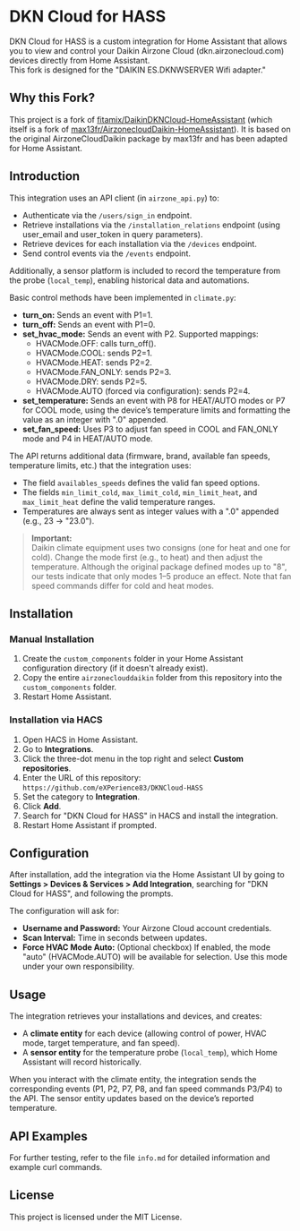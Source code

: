 # DKN Cloud for HASS

DKN Cloud for HASS is a custom integration for Home Assistant that allows you to view and control your Daikin Airzone Cloud (dkn.airzonecloud.com) devices directly from Home Assistant.  
This fork is designed for the "DAIKIN ES.DKNWSERVER Wifi adapter."

## Why this Fork?

This project is a fork of [fitamix/DaikinDKNCloud-HomeAssistant](https://github.com/fitamix/DaikinDKNCloud-HomeAssistant) (which itself is a fork of [max13fr/AirzonecloudDaikin-HomeAssistant](https://github.com/max13fr/AirzonecloudDaikin-HomeAssistant)). It is based on the original AirzoneCloudDaikin package by max13fr and has been adapted for Home Assistant.

## Introduction

This integration uses an API client (in `airzone_api.py`) to:
- Authenticate via the `/users/sign_in` endpoint.
- Retrieve installations via the `/installation_relations` endpoint (using user_email and user_token in query parameters).
- Retrieve devices for each installation via the `/devices` endpoint.
- Send control events via the `/events` endpoint.

Additionally, a sensor platform is included to record the temperature from the probe (`local_temp`), enabling historical data and automations.

Basic control methods have been implemented in `climate.py`:
- **turn_on:** Sends an event with P1=1.
- **turn_off:** Sends an event with P1=0.
- **set_hvac_mode:** Sends an event with P2. Supported mappings:
  - HVACMode.OFF: calls turn_off().
  - HVACMode.COOL: sends P2=1.
  - HVACMode.HEAT: sends P2=2.
  - HVACMode.FAN_ONLY: sends P2=3.
  - HVACMode.DRY: sends P2=5.
  - HVACMode.AUTO (forced via configuration): sends P2=4.
- **set_temperature:** Sends an event with P8 for HEAT/AUTO modes or P7 for COOL mode, using the device’s temperature limits and formatting the value as an integer with ".0" appended.
- **set_fan_speed:** Uses P3 to adjust fan speed in COOL and FAN_ONLY mode and P4 in HEAT/AUTO mode.

The API returns additional data (firmware, brand, available fan speeds, temperature limits, etc.) that the integration uses:
- The field `availables_speeds` defines the valid fan speed options.
- The fields `min_limit_cold`, `max_limit_cold`, `min_limit_heat`, and `max_limit_heat` define the valid temperature ranges.
- Temperatures are always sent as integer values with a ".0" appended (e.g., 23 → "23.0").

> **Important:**  
> Daikin climate equipment uses two consigns (one for heat and one for cold). Change the mode first (e.g., to heat) and then adjust the temperature. Although the original package defined modes up to "8", our tests indicate that only modes 1–5 produce an effect. Note that fan speed commands differ for cold and heat modes.

## Installation

### Manual Installation
1. Create the `custom_components` folder in your Home Assistant configuration directory (if it doesn't already exist).
2. Copy the entire `airzoneclouddaikin` folder from this repository into the `custom_components` folder.
3. Restart Home Assistant.

### Installation via HACS
1. Open HACS in Home Assistant.
2. Go to **Integrations**.
3. Click the three-dot menu in the top right and select **Custom repositories**.
4. Enter the URL of this repository:  
   `https://github.com/eXPerience83/DKNCloud-HASS`
5. Set the category to **Integration**.
6. Click **Add**.
7. Search for "DKN Cloud for HASS" in HACS and install the integration.
8. Restart Home Assistant if prompted.

## Configuration

After installation, add the integration via the Home Assistant UI by going to **Settings > Devices & Services > Add Integration**, searching for "DKN Cloud for HASS", and following the prompts.

The configuration will ask for:
- **Username and Password:** Your Airzone Cloud account credentials.
- **Scan Interval:** Time in seconds between updates.
- **Force HVAC Mode Auto:** (Optional checkbox) If enabled, the mode "auto" (HVACMode.AUTO) will be available for selection. Use this mode under your own responsibility.

## Usage

The integration retrieves your installations and devices, and creates:
- A **climate entity** for each device (allowing control of power, HVAC mode, target temperature, and fan speed).
- A **sensor entity** for the temperature probe (`local_temp`), which Home Assistant will record historically.

When you interact with the climate entity, the integration sends the corresponding events (P1, P2, P7, P8, and fan speed commands P3/P4) to the API. The sensor entity updates based on the device’s reported temperature.

## API Examples

For further testing, refer to the file `info.md` for detailed information and example curl commands.

## License

This project is licensed under the MIT License.
